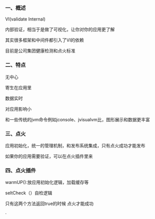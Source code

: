 ### 一、概述

VI(validate Internal)

内部验证，相当于是做了可视化，让你对你的应用更了解

其实很多框架和中间件都引入了VI的依赖

目前是公司集团健康检测和点火标准



### 二、特点

无中心

寄生在应用里

数据实时

对应用影响小 



和一些传统的jvm命令例如jconsole、jvisualvm比，图形展示和数据更丰富



### 三、点火

应用初始化，统一的管理机制，和发布系统集成，只有点火成功才能发布

如果你的应用需要验证，可以在点火插件里来



### 四、点火插件

warmUP():放应用初始化逻辑，加载缓存等

seltCheck（）自检逻辑 

只有这两个方法返回true的时候 点火才能成功





·





